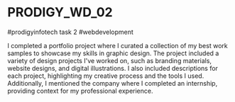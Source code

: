 # PRODIGY_WD_02

#prodigyinfotech 
task 2
#webdevelopment 

I completed a portfolio project where I curated a collection of my best work samples to showcase my skills in graphic design. The project included a variety of design projects I've worked on, such as branding materials, website designs, and digital illustrations. I also included descriptions for each project, highlighting my creative process and the tools I used. Additionally, I mentioned the company where I completed an internship, providing context for my professional experience.
